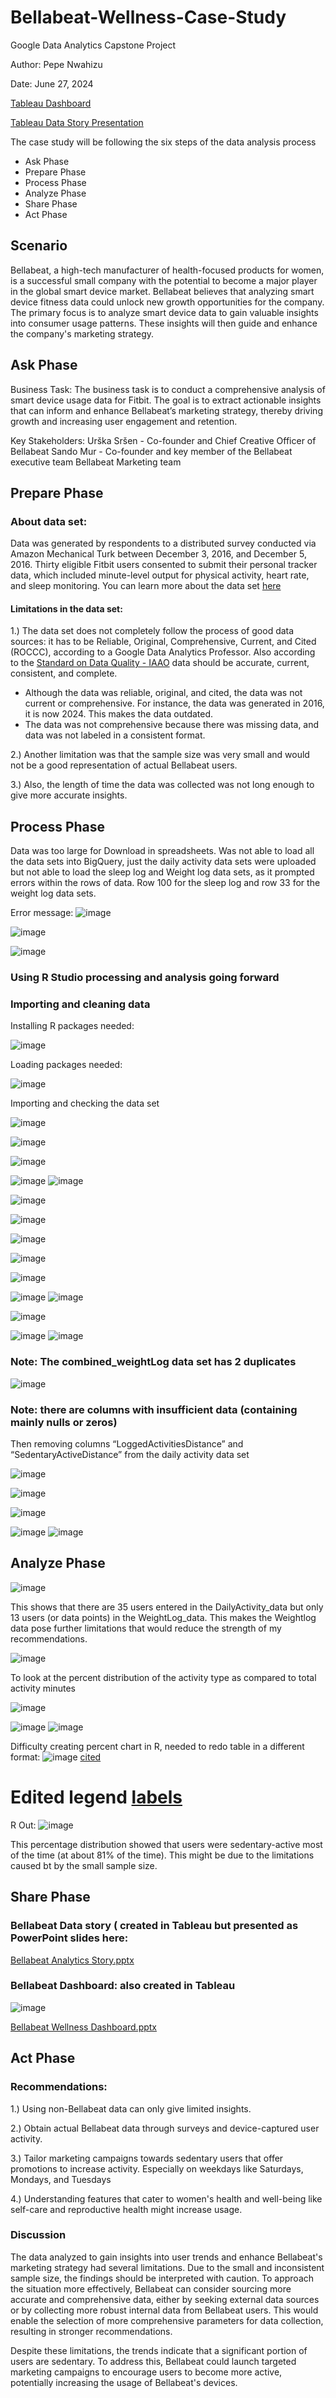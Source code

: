# Bellabeat-Wellness-Case-Study

Google Data Analytics Capstone Project

Author: Pepe Nwahizu

Date: June 27, 2024

[Tableau Dashboard](https://public.tableau.com/shared/DJYMPNRCJ?:display_count=n&:origin=viz_share_link)

[Tableau Data Story Presentation](https://public.tableau.com/shared/69D2CHRN8?:display_count=n&:origin=viz_share_link)


The case study will be following the six steps of the data analysis process 

- Ask Phase
- Prepare Phase
- Process Phase
- Analyze Phase
- Share Phase
- Act Phase


## Scenario

Bellabeat, a high-tech manufacturer of health-focused products for women, is a successful small company with the potential to become a major player in the global smart device market. Bellabeat believes that analyzing smart device fitness data could unlock new growth opportunities for the company. The primary focus is to analyze smart device data to gain valuable insights into consumer usage patterns. These insights will then guide and enhance the company's marketing strategy.


## Ask Phase

Business Task: The business task is to conduct a comprehensive analysis of smart device usage data for Fitbit. The goal is to extract actionable insights that can inform and enhance Bellabeat’s marketing strategy, thereby driving growth and increasing user engagement and retention.

  Key Stakeholders: 
  Urška Sršen - Co-founder and Chief Creative Officer of Bellabeat 
  Sando Mur - Co-founder and key member of the Bellabeat executive team 
  Bellabeat Marketing team


  ## Prepare Phase

### About data set:

Data was generated by respondents to a distributed survey conducted via Amazon Mechanical Turk between December 3, 2016, and December 5, 2016. Thirty eligible Fitbit users consented to submit their personal tracker data, which included minute-level output for physical activity, heart rate, and sleep monitoring. 
You can learn more about the data set [here](https://www.kaggle.com/datasets/arashnic/fitbit)


#### Limitations in the data set:

1.) The data set does not completely follow the process of good data sources: it has to be Reliable, Original, Comprehensive, Current, and Cited (ROCCC), according to a Google Data Analytics Professor. Also according to the [Standard on Data Quality - IAAO](https://www.iaao.org/media/standards/Standard_on_Data_Quality.pdf) data should be accurate, current, consistent, and complete. 
  - Although the data was reliable, original, and cited, the data was not current or comprehensive. For instance, the data was generated in 2016, it is now 2024. This makes the data outdated.
  - The data was not comprehensive because there was missing data, and data was not labeled in a consistent format.

2.) Another limitation was that the sample size was very small and would not be a good representation of actual Bellabeat users. 

3.) Also, the length of time the data was collected was not long enough to give more accurate insights.


## Process Phase

Data was too large for Download in spreadsheets.
Was not able to load all the data sets into BigQuery, just the daily activity data sets were uploaded but not able to load the sleep log and Weight log data sets, as it prompted errors within the rows of data. Row 100 for the sleep log and row 33 for the weight log data sets.

Error message:
![image](https://github.com/Pepe-mo/Bellabeat-Wellness-Case-Study/assets/173930681/6d7498d5-54e2-4a47-9410-e2f1c21b780b)

![image](https://github.com/Pepe-mo/Bellabeat-Wellness-Case-Study/assets/173930681/20aff273-d4c6-438b-833c-0d1d08870272)

![image](https://github.com/Pepe-mo/Bellabeat-Wellness-Case-Study/assets/173930681/2fc4661a-e47e-4c30-b862-2915363d14f5)

### Using R Studio processing and analysis going forward

### Importing and cleaning data

Installing R packages needed:

![image](https://github.com/Pepe-mo/Bellabeat-Wellness-Case-Study/assets/173930681/b77e27e7-883a-45cf-ae02-418a4a7555d1)

Loading packages needed:

![image](https://github.com/Pepe-mo/Bellabeat-Wellness-Case-Study/assets/173930681/6d3eccff-a684-496c-aaa1-a2d393abbe76)

Importing and checking the data set

![image](https://github.com/Pepe-mo/Bellabeat-Wellness-Case-Study/assets/173930681/7ef9eb7f-89a5-46d2-bbe2-c50a7f32a888)

![image](https://github.com/Pepe-mo/Bellabeat-Wellness-Case-Study/assets/173930681/a02c8ed2-465b-4018-aa50-e0cf06400ddb)

![image](https://github.com/Pepe-mo/Bellabeat-Wellness-Case-Study/assets/173930681/6171dbff-c806-49ee-97ed-7497679abe39)

![image](https://github.com/Pepe-mo/Bellabeat-Wellness-Case-Study/assets/173930681/2c55fd5e-3c4c-4a9c-8523-0379ae3f91e4)
![image](https://github.com/Pepe-mo/Bellabeat-Wellness-Case-Study/assets/173930681/f70c7642-5fb4-49d3-b0ed-9ae57439a55d)

![image](https://github.com/Pepe-mo/Bellabeat-Wellness-Case-Study/assets/173930681/b7064054-6c09-4510-a0cc-b5986a98c877)

![image](https://github.com/Pepe-mo/Bellabeat-Wellness-Case-Study/assets/173930681/43f71bae-eee3-4ea4-939e-4262495e05f4)

![image](https://github.com/Pepe-mo/Bellabeat-Wellness-Case-Study/assets/173930681/66195bb1-9bf5-4415-bfd4-b276ec3db5b5)

![image](https://github.com/Pepe-mo/Bellabeat-Wellness-Case-Study/assets/173930681/a2ab8798-3e64-406a-bb84-9d70ebb4d8d6)

![image](https://github.com/Pepe-mo/Bellabeat-Wellness-Case-Study/assets/173930681/4aa14492-ef9e-4751-ad32-f96ade566ce4)

![image](https://github.com/Pepe-mo/Bellabeat-Wellness-Case-Study/assets/173930681/e71fef21-d98e-41eb-9e63-327eadefb714)
![image](https://github.com/Pepe-mo/Bellabeat-Wellness-Case-Study/assets/173930681/306f8ce4-003e-4726-a820-75343c24bd9d)

![image](https://github.com/Pepe-mo/Bellabeat-Wellness-Case-Study/assets/173930681/1bb0f2ef-745b-47ac-90fc-300167e6c991)

![image](https://github.com/Pepe-mo/Bellabeat-Wellness-Case-Study/assets/173930681/752a1c79-1ccc-4f85-80fd-1e63a2b45df5)
![image](https://github.com/Pepe-mo/Bellabeat-Wellness-Case-Study/assets/173930681/005272ed-2346-4dba-968d-3dbfe9d83c5a)

### Note: The combined_weightLog data set has 2 duplicates

![image](https://github.com/Pepe-mo/Bellabeat-Wellness-Case-Study/assets/173930681/c219ae2b-535a-4383-a06b-2c7b0276e8b1)


### Note: there are columns with insufficient data (containing mainly nulls or zeros)
Then removing columns “LoggedActivitiesDistance” and “SedentaryActiveDistance” from the daily activity data set

![image](https://github.com/Pepe-mo/Bellabeat-Wellness-Case-Study/assets/173930681/0959921f-3966-4e8b-94b7-1af555cbdc4e)


![image](https://github.com/Pepe-mo/Bellabeat-Wellness-Case-Study/assets/173930681/d8a40686-391a-418c-bc76-423a11482b65)

![image](https://github.com/Pepe-mo/Bellabeat-Wellness-Case-Study/assets/173930681/0906e72d-5dd4-4aae-8415-19122a29d69f)

![image](https://github.com/Pepe-mo/Bellabeat-Wellness-Case-Study/assets/173930681/0eccd043-88a5-4a6a-82f5-7a7c334da686)
![image](https://github.com/Pepe-mo/Bellabeat-Wellness-Case-Study/assets/173930681/f3438a56-1aff-45a5-a8c7-1b4ae8979fbb)


## Analyze Phase

![image](https://github.com/Pepe-mo/Bellabeat-Wellness-Case-Study/assets/173930681/db995b17-82ef-433b-94f7-fe44f995e6d0)

This shows that there are 35 users entered in the DailyActivity_data but only 13 users (or data points) in the WeightLog_data. This makes the Weightlog data pose further limitations that would reduce the strength of my recommendations.

![image](https://github.com/Pepe-mo/Bellabeat-Wellness-Case-Study/assets/173930681/e8444aa2-68e4-4468-8644-daa2d8434b3e)

To look at the percent distribution of the activity type as compared to total activity minutes

![image](https://github.com/Pepe-mo/Bellabeat-Wellness-Case-Study/assets/173930681/498e2536-2b0a-4ba2-baa5-44d0731ee33e)

![image](https://github.com/Pepe-mo/Bellabeat-Wellness-Case-Study/assets/173930681/0b7d39e8-af88-4b3e-8e3c-4036e7082598)
![image](https://github.com/Pepe-mo/Bellabeat-Wellness-Case-Study/assets/173930681/33a62b5d-033e-471d-bb08-8590df4ffa88)

Difficulty creating percent chart in R, needed to redo table in a different format:
![image](https://github.com/Pepe-mo/Bellabeat-Wellness-Case-Study/assets/173930681/6c9e2e12-2a73-418b-a7da-0d27399b9d27)
[cited](https://r-charts.com/part-whole/pie-chart-labels-outside-ggplot2/)

# Edited legend [labels](https://www.datanovia.com/en/blog/ggplot-legend-title-position-and-labels/#rename-legend-labels-and-change-the-order-of-items)

R Out:
![image](https://github.com/Pepe-mo/Bellabeat-Wellness-Case-Study/assets/173930681/38155b9f-e4c3-4352-ac66-0eb79fb7d82a)

This percentage distribution showed that users were sedentary-active most of the time (at about 81% of the time). This might be due to the limitations caused bt by the small sample size.



## Share Phase
### Bellabeat Data story ( created in Tableau but presented as PowerPoint slides here:

[Bellabeat Analytics Story.pptx](https://github.com/user-attachments/files/16041509/Bellabeat.Analytics.Story.pptx)

### Bellabeat Dashboard: also created in Tableau
![image](https://github.com/Pepe-mo/Bellabeat-Wellness-Case-Study/assets/173930681/80124d7a-80be-438f-900c-fe17a729f8cf)

[Bellabeat Wellness Dashboard.pptx](https://github.com/user-attachments/files/16041545/Bellabeat.Wellness.Dashboard.pptx)



## Act Phase
### Recommendations:

1.) Using non-Bellabeat data can only give limited insights. 

2.) Obtain actual Bellabeat data through surveys and device-captured user activity.

 3.) Tailor marketing campaigns towards sedentary users that offer promotions to increase activity. Especially on weekdays like Saturdays, Mondays, and Tuesdays

4.) Understanding features that cater to women's health and well-being like self-care and reproductive health might increase usage. 

### Discussion 

The data analyzed to gain insights into user trends and enhance Bellabeat's marketing strategy had several limitations. Due to the small and inconsistent sample size, the findings should be interpreted with caution. To approach the situation more effectively, Bellabeat can consider sourcing more accurate and comprehensive data, either by seeking external data sources or by collecting more robust internal data from Bellabeat users. This would enable the selection of more comprehensive parameters for data collection, resulting in stronger recommendations.

Despite these limitations, the trends indicate that a significant portion of users are sedentary. To address this, Bellabeat could launch targeted marketing campaigns to encourage users to become more active, potentially increasing the usage of Bellabeat's devices.


